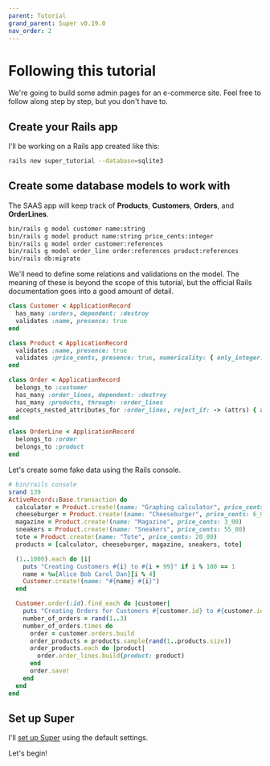 ```yaml
---
parent: Tutorial
grand_parent: Super v0.19.0
nav_order: 2
---
```

# Following this tutorial

We're going to build some admin pages for an e-commerce site. Feel free to follow along step by step, but you don't have to.


## Create your Rails app

I'll be working on a Rails app created like this:

```sh
rails new super_tutorial --database=sqlite3
```


## Create some database models to work with

The SAAS app will keep track of **Products**, **Customers**, **Orders**, and **OrderLines**.

```sh
bin/rails g model customer name:string
bin/rails g model product name:string price_cents:integer
bin/rails g model order customer:references
bin/rails g model order_line order:references product:references
bin/rails db:migrate
```

We'll need to define some relations and validations on the model. The meaning of these is beyond the scope of this tutorial, but the official Rails documentation goes into a good amount of detail.

```ruby
class Customer < ApplicationRecord
  has_many :orders, dependent: :destroy
  validates :name, presence: true
end

class Product < ApplicationRecord
  validates :name, presence: true
  validates :price_cents, presence: true, numericality: { only_integer: true, greater_than_or_equal_to: 0 }
end

class Order < ApplicationRecord
  belongs_to :customer
  has_many :order_lines, dependent: :destroy
  has_many :products, through: :order_lines
  accepts_nested_attributes_for :order_lines, reject_if: -> (attrs) { attrs["product_id"].blank? }
end

class OrderLine < ApplicationRecord
  belongs_to :order
  belongs_to :product
end
```

Let's create some fake data using the Rails console.

```ruby
# bin/rails console
srand 139
ActiveRecord::Base.transaction do
  calculator = Product.create!(name: "Graphing calculator", price_cents: 100_00)
  cheeseburger = Product.create!(name: "Cheeseburger", price_cents: 6_00)
  magazine = Product.create!(name: "Magazine", price_cents: 3_00)
  sneakers = Product.create!(name: "Sneakers", price_cents: 55_00)
  tote = Product.create!(name: "Tote", price_cents: 20_00)
  products = [calculator, cheeseburger, magazine, sneakers, tote]

  (1..1000).each do |i|
    puts "Creating Customers #{i} to #{i + 99}" if i % 100 == 1
    name = %w[Alice Bob Carol Dan][i % 4]
    Customer.create!(name: "#{name} #{i}")
  end

  Customer.order(:id).find_each do |customer|
    puts "Creating Orders for Customers #{customer.id} to #{customer.id + 99}" if customer.id % 100 == 1
    number_of_orders = rand(1..3)
    number_of_orders.times do
      order = customer.orders.build
      order_products = products.sample(rand(1..products.size))
      order_products.each do |product|
        order.order_lines.build(product: product)
      end
      order.save!
    end
  end
end
```


## Set up Super

I'll [set up Super](./installation_and_setup.md) using the default settings.

Let's begin!
